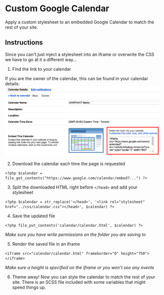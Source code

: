 # Custom Google Calendar

Apply a custom stylesheet to an embedded Google Calendar to match the rest of your site.

## Instructions
Since you can't just inject a stylesheet into an iframe or overwrite the CSS we have to go at it a different way...

1. Find the link to your calendar

If you are the owner of the calendar, this can be found in your calendar details:
![Calendar Details](calendar-details.jpg)

2. Download the calendar each time the page is requested

```
<?php $calendar = file_get_contents("https://www.google.com/calendar/embed?...") ?>
```

3. Split the downloaded HTML right before `</head>` and add your stylesheet

```
<?php $calendar = str_replace('</head>', '<link rel="stylesheet" href="../css/calendar.css"></head>', $calendar) ?>
```

4. Save the updated file

```
<?php file_put_contents('calendar/calendar.html', $calendar) ?>
```
_Make sure you have write permissions on the folder you are saving to_

5. Render the saved file in an iframe

```
<iframe src="calendar/calendar.html" frameborder="0" height="750"></iframe>
```

_Make sure a height is specified on the iframe or you won't see any events_

6. Theme away! Now you can style the calendar to match the rest of your site. There is an SCSS file included with some variables that might speed things up.
